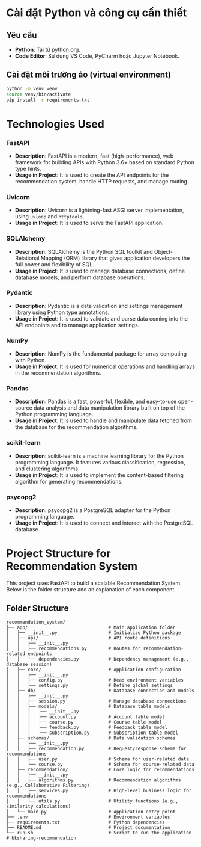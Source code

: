 # Cài đặt Python và công cụ cần thiết

## Yêu cầu
- **Python**: Tải từ [python.org](https://www.python.org/downloads/).
- **Code Editor**: Sử dụng VS Code, PyCharm hoặc Jupyter Notebook.

## Cài đặt môi trường ảo (virtual environment)

```bash
python -m venv venv
source venv/bin/activate
pip install -r requirements.txt
```
# Technologies Used

### FastAPI
- **Description**: FastAPI is a modern, fast (high-performance), web framework for building APIs with Python 3.6+ based on standard Python type hints.
- **Usage in Project**: It is used to create the API endpoints for the recommendation system, handle HTTP requests, and manage routing.

### Uvicorn
- **Description**: Uvicorn is a lightning-fast ASGI server implementation, using `uvloop` and `httptools`.
- **Usage in Project**: It is used to serve the FastAPI application.

### SQLAlchemy
- **Description**: SQLAlchemy is the Python SQL toolkit and Object-Relational Mapping (ORM) library that gives application developers the full power and flexibility of SQL.
- **Usage in Project**: It is used to manage database connections, define database models, and perform database operations.

### Pydantic
- **Description**: Pydantic is a data validation and settings management library using Python type annotations.
- **Usage in Project**: It is used to validate and parse data coming into the API endpoints and to manage application settings.

### NumPy
- **Description**: NumPy is the fundamental package for array computing with Python.
- **Usage in Project**: It is used for numerical operations and handling arrays in the recommendation algorithms.

### Pandas
- **Description**: Pandas is a fast, powerful, flexible, and easy-to-use open-source data analysis and data manipulation library built on top of the Python programming language.
- **Usage in Project**: It is used to handle and manipulate data fetched from the database for the recommendation algorithms.

### scikit-learn
- **Description**: scikit-learn is a machine learning library for the Python programming language. It features various classification, regression, and clustering algorithms.
- **Usage in Project**: It is used to implement the content-based filtering algorithm for generating recommendations.

### psycopg2
- **Description**: psycopg2 is a PostgreSQL adapter for the Python programming language.
- **Usage in Project**: It is used to connect and interact with the PostgreSQL database.

# Project Structure for Recommendation System

This project uses FastAPI to build a scalable Recommendation System. Below is the folder structure and an explanation of each component.

## Folder Structure

```plaintext
recommendation_system/
├── app/                              # Main application folder
│   ├── __init__.py                   # Initialize Python package
│   ├── api/                          # API route definitions
│   │   ├── __init__.py
│   │   ├── recommendations.py        # Routes for recommendation-related endpoints
│   │   └── dependencies.py           # Dependency management (e.g., database session)
│   ├── core/                         # Application configuration
│   │   ├── __init__.py
│   │   ├── config.py                 # Read environment variables
│   │   └── settings.py               # Define global settings
│   ├── db/                           # Database connection and models
│   │   ├── __init__.py
│   │   ├── session.py                # Manage database connections
│   │   ├── models/                   # Database table models
│   │   │   ├── __init__.py
│   │   │   ├── account.py            # Account table model
│   │   │   ├── course.py             # Course table model
│   │   │   ├── feedback.py           # Feedback table model
│   │   │   └── subscription.py       # Subscription table model
│   ├── schemas/                      # Data validation schemas
│   │   ├── __init__.py
│   │   ├── recommendation.py         # Request/response schema for recommendations
│   │   ├── user.py                   # Schema for user-related data
│   │   └── course.py                 # Schema for course-related data
│   ├── recommendation/               # Core logic for recommendations
│   │   ├── __init__.py
│   │   ├── algorithms.py             # Recommendation algorithms (e.g., Collaborative Filtering)
│   │   ├── services.py               # High-level business logic for recommendations
│   │   └── utils.py                  # Utility functions (e.g., similarity calculations)
│   └── main.py                       # Application entry point
├── .env                              # Environment variables
├── requirements.txt                  # Python dependencies
├── README.md                         # Project documentation
└── run.sh                            # Script to run the application
# bksharing-recommendation
